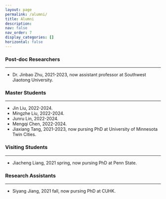 ```yaml
---
layout: page
permalink: /alumni/
title: Alumni
description: 
nav: false
nav_order: 7
display_categories: []
horizontal: false
---
```

### Post-doc Researchers
---
- Dr. Jinbao Zhu, 2021-2023, now assistant professor at Southwest Jiaotong University.

### Master Students
---
- Jin Liu, 2022-2024.
- Mingzhe Liu, 2022-2024.
- Junru Lin, 2022-2024.
- Mengqi Chen, 2022-2024.
- Jiaxiang Tang, 2021-2023, now pursing PhD at University of Minnesota Twin Cities.

### Visiting Students
---
- Jiacheng Liang, 2021 spring, now pursing PhD at Penn State.

### Research Assistants
---
- Siyang Jiang, 2021 fall, now pursing PhD at CUHK.